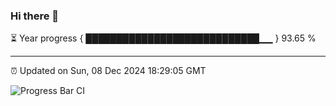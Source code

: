 ### Hi there 👋

⏳ Year progress { ████████████████████████████▁▁ } 93.65 %

---

⏰ Updated on Sun, 08 Dec 2024 18:29:05 GMT

![Progress Bar CI](https://github.com/ZhaoGui/ZhaoGui/workflows/Progress%20Bar%20CI/badge.svg)
